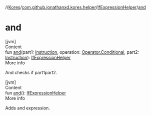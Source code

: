 //[Kores](../../index.md)/[com.github.jonathanxd.kores.helper](../index.md)/[IfExpressionHelper](index.md)/[and](and.md)



# and  
[jvm]  
Content  
fun [and](and.md)(part1: [Instruction](../../com.github.jonathanxd.kores/-instruction/index.md), operation: [Operator.Conditional](../../com.github.jonathanxd.kores.operator/-operator/-conditional/index.md), part2: [Instruction](../../com.github.jonathanxd.kores/-instruction/index.md)): [IfExpressionHelper](index.md)  
More info  


And checks if part1part2.

  


[jvm]  
Content  
fun [and](and.md)(): [IfExpressionHelper](index.md)  
More info  


Adds and expression.

  



